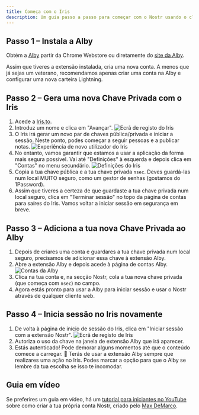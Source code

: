 ```yaml
---
title: Começa com o Iris
description: Um guia passo a passo para começar com o Nostr usando o cliente web Iris.
---
```


## Passo 1 – Instala a Alby

Obtém a [Alby](https://chrome.google.com/webstore/detail/alby-bitcoin-lightning-wa/iokeahhehimjnekafflcihljlcjccdbe)  partir da Chrome Webstore ou diretamente do [site da Alby](https://getalby.com/).

Assim que tiveres a extensão instalada, cria uma nova conta. A menos que já sejas um veterano, recomendamos apenas criar uma conta na Alby e configurar uma nova carteira Lightning.

## Passo 2 – Gera uma nova Chave Privada com o Iris

1. Acede a [Iris.to](https://iris.to).
1. Introduz um nome e clica em "Avançar".  ![Ecrã de registo do Iris](/images/iris-signup.webp)
1. O Iris irá gerar um novo par de chaves pública/privada e iniciar a sessão. Neste ponto, podes começar a seguir pessoas e a publicar notas.  ![Experiência de novo utilizador do Iris](/images/iris-nux.webp)
1. No entanto, vamos garantir que estamos a usar a aplicação da forma mais segura possível. Vai até "Definições" à esquerda e depois clica em "Contas" no menu secundário.  ![Definições do Iris](/images/iris-accounts-settings.webp)
1. Copia a tua chave pública e a tua chave privada `nsec`. Deves guardá-las num local MUITO seguro, como um gestor de senhas (gostamos do 1Password).
1. Assim que tiveres a certeza de que guardaste a tua chave privada num local seguro, clica em "Terminar sessão" no topo da página de contas para saíres do Iris. Vamos voltar a iniciar sessão em segurança em breve.

## Passo 3 – Adiciona a tua nova Chave Privada ao Alby

1. Depois de criares uma conta e guardares a tua chave privada num local seguro, precisamos de adicionar essa chave à extensão Alby.
1. Abre a extensão Alby e depois acede à página de contas Alby.  ![Contas da Alby](/images/alby-accounts.webp)
1. Clica na tua conta e, na secção Nostr, cola a tua nova chave privada (que começa com `nsec`) no campo.
1. Agora estás pronto para usar a Alby para iniciar sessão e usar o Nostr através de qualquer cliente web.

## Passo 4 – Inicia sessão no Iris novamente

1. De volta à página de início de sessão do Iris, clica em "Iniciar sessão com a extensão Nostr". ![Ecrã de registo de Iris](/images/iris-signup.webp)
1. Autoriza o uso da chave na janela de extensão Alby que irá aparecer.
1. Estás autenticado! Pode demorar alguns momentos até que o conteúdo comece a carregar. 🤙 Terás de usar a extensão Alby sempre que realizares uma ação no Iris. Podes marcar a opção para que o Alby se lembre da tua escolha se isso te incomodar.

## Guia em vídeo

Se preferires um guia em vídeo, há um [tutorial para iniciantes no YouTube](https://www.youtube.com/watch?v=kifwECtwjJQ) sobre como criar a tua própria conta Nostr, criado pelo [Max DeMarco](https://snort.social/p/npub1lelkh3hhxw9hdwlcpk6q9t0xt9f7yze0y0nxazvzqjmre3p98x3sthkvyz).